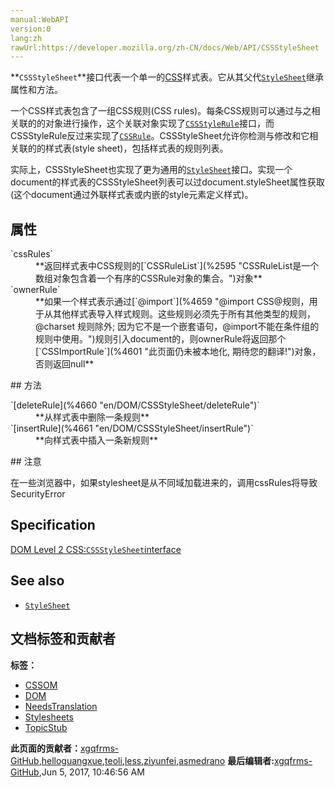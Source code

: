 ```yaml
---
manual:WebAPI
version:0
lang:zh
rawUrl:https://developer.mozilla.org/zh-CN/docs/Web/API/CSSStyleSheet
---
```






**`CSSStyleSheet`**接口代表一个单一的[CSS](%427 "")样式表。它从其父代[`StyleSheet`](%3233 "表示一个实现StyleSheet接口的对象样式表。 CSS样式表将进一步实现更专业的 CSSStyleSheet 接口。")继承属性和方法。







一个CSS样式表包含了一组CSS规则(CSS rules)。每条CSS规则可以通过与之相关联的的对象进行操作，这个关联对象实现了[`CSSStyleRule`](%2597 "CSSStyleRule represents a single CSS style rule. It implements the CSSRule interface with a type value of 1 (CSSRule.STYLE_RULE).")接口，而CSSStyleRule反过来实现了[`CSSRule`](%2594 "An object implementing the CSSRule DOM interface represents a single CSS at-rule. References to a CSSRule-implementing object may be obtained by looking at a CSS style sheet's cssRules list.")。CSSStyleSheet允许你检测与修改和它相关联的的样式表(style sheet)，包括样式表的规则列表。



实际上，CSSStyleSheet也实现了更为通用的[`StyleSheet`](%3233 "表示一个实现StyleSheet接口的对象样式表。 CSS样式表将进一步实现更专业的 CSSStyleSheet 接口。")接口。实现一个document的样式表的CSSStyleSheet列表可以过document.styleSheet属性获取(这个document通过外联样式表或内嵌的style元素定义样式)。


## 属性<a name="Properties"></a>
<dl><dt>`cssRules`</dt><dd>**返回样式表中CSS规则的[`CSSRuleList`](%2595 "CSSRuleList是一个数组对象包含着一个有序的CSSRule对象的集合。")对象**</dd><dt>`ownerRule`</dt><dd>**如果一个样式表示通过[`@import`](%4659 "@import CSS@规则，用于从其他样式表导入样式规则。这些规则必须先于所有其他类型的规则，@charset 规则除外; 因为它不是一个嵌套语句，@import不能在条件组的规则中使用。")规则引入document的，则ownerRule将返回那个[`CSSImportRule`](%4601 "此页面仍未被本地化, 期待您的翻译!")对象，否则返回null**</dd></dl>
## 方法<a name="Methods"></a>
<dl><dt>`[deleteRule](%4660 "en/DOM/CSSStyleSheet/deleteRule")`</dt><dd>**从样式表中删除一条规则**</dd><dt>`[insertRule](%4661 "en/DOM/CSSStyleSheet/insertRule")`</dt><dd>**向样式表中插入一条新规则**</dd></dl>
## 注意<a name="Specification"></a>


在一些浏览器中，如果stylesheet是从不同域加载进来的，调用cssRules将导致SecurityError


## Specification<a name="Specification"></a>


[DOM Level 2 CSS:`CSSStyleSheet`interface](%4662 "")


## See also<a name="See also"></a>

* [`StyleSheet`](%3233 "表示一个实现StyleSheet接口的对象样式表。 CSS样式表将进一步实现更专业的 CSSStyleSheet 接口。")



## 文档标签和贡献者
**标签：**
* [CSSOM](%4437 "")
* [DOM](%456 "")
* [NeedsTranslation](%4036 "")
* [Stylesheets](%4663 "")
* [TopicStub](%4037 "")

**此页面的贡献者：**[xgqfrms-GitHub](%57 ""),[helloguangxue](%4630 ""),[teoli](%160 ""),[less](%4664 ""),[ziyunfei](%61 ""),[asmedrano](%4665 "")
**最后编辑者:**[xgqfrms-GitHub](%57 ""),<time>Jun 5, 2017, 10:46:56 AM</time>


